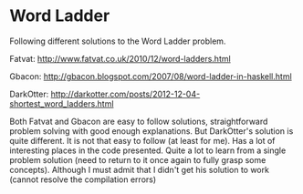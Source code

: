 Word Ladder
===========

Following different solutions to the Word Ladder problem.

Fatvat: http://www.fatvat.co.uk/2010/12/word-ladders.html

Gbacon: http://gbacon.blogspot.com/2007/08/word-ladder-in-haskell.html

DarkOtter: http://darkotter.com/posts/2012-12-04-shortest_word_ladders.html

Both Fatvat and Gbacon are easy to follow solutions, straightforward problem
solving with good enough explanations. But DarkOtter's solution is quite
different. It is not that easy to follow (at least for me). Has a lot of
interesting places in the code presented. Quite a lot to learn from a single
problem solution (need to return to it once again to fully grasp some concepts).
Although I must admit that I didn't get his solution to work (cannot resolve the
compilation errors)
